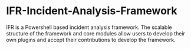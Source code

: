 # IFR-Incident-Analysis-Framework

IFR is a Powershell based incident analysis framework. 
The scalable structure of the framework and core modules allow users to develop their own plugins and accept their contributions to develop the framework.
